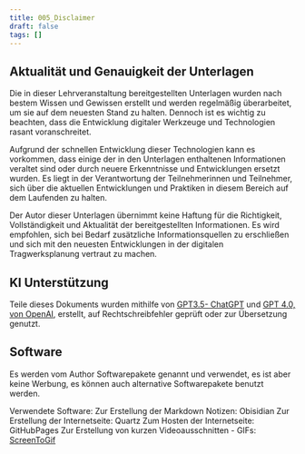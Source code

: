 ```yaml
---
title: 005_Disclaimer
draft: false
tags: []
---
```

 



## Aktualität und Genauigkeit der Unterlagen

Die in dieser Lehrveranstaltung bereitgestellten Unterlagen wurden nach bestem Wissen und Gewissen erstellt und werden regelmäßig überarbeitet, um sie auf dem neuesten Stand zu halten. Dennoch ist es wichtig zu beachten, dass die Entwicklung digitaler Werkzeuge und Technologien rasant voranschreitet.

Aufgrund der schnellen Entwicklung dieser Technologien kann es vorkommen, dass einige der in den Unterlagen enthaltenen Informationen veraltet sind oder durch neuere Erkenntnisse und Entwicklungen ersetzt wurden. Es liegt in der Verantwortung der Teilnehmerinnen und Teilnehmer, sich über die aktuellen Entwicklungen und Praktiken in diesem Bereich auf dem Laufenden zu halten.

Der Autor dieser Unterlagen übernimmt keine Haftung für die Richtigkeit, Vollständigkeit und Aktualität der bereitgestellten Informationen. Es wird empfohlen, sich bei Bedarf zusätzliche Informationsquellen zu erschließen und sich mit den neuesten Entwicklungen in der digitalen Tragwerksplanung vertraut zu machen.

## KI Unterstützung

Teile dieses Dokuments wurden mithilfe von [GPT3.5- ChatGPT](https://openai.com/blog/chatgpt) und [GPT 4.0, von OpenAI](https://openai.com/research/gpt-4), erstellt, auf Rechtschreibfehler geprüft oder zur Übersetzung genutzt.

## Software
Es werden vom Author Softwarepakete genannt und verwendet, es ist aber keine Werbung, es können auch alternative Softwarepakete benutzt werden.

Verwendete Software:
Zur Erstellung der Markdown Notizen: Obisidian
Zur Erstellung der Internetseite: Quartz
Zum Hosten der Internetseite: GitHubPages
Zur Erstellung von kurzen Videoausschnitten - GIFs: [ScreenToGif](https://www.screentogif.com/)





